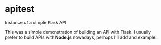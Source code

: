 # apitest
Instance of a simple Flask API

This was a simple demonstration of building an API with Flask. I usually prefer to build APIs with **Node.js** nowadays, perhaps I'll add and example.
